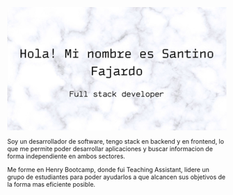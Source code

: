 <img src="./ImagenPresentacion.jpg" alt="My cool logo"/>

Soy un desarrollador de software, tengo stack en backend y en frontend, lo que me permite poder desarrollar aplicaciones y buscar informacion de forma independiente en ambos sectores.

Me forme en Henry Bootcamp, donde fui Teaching Assistant, lidere un grupo de estudiantes para poder ayudarlos a que alcancen sus objetivos de la forma mas eficiente posible.